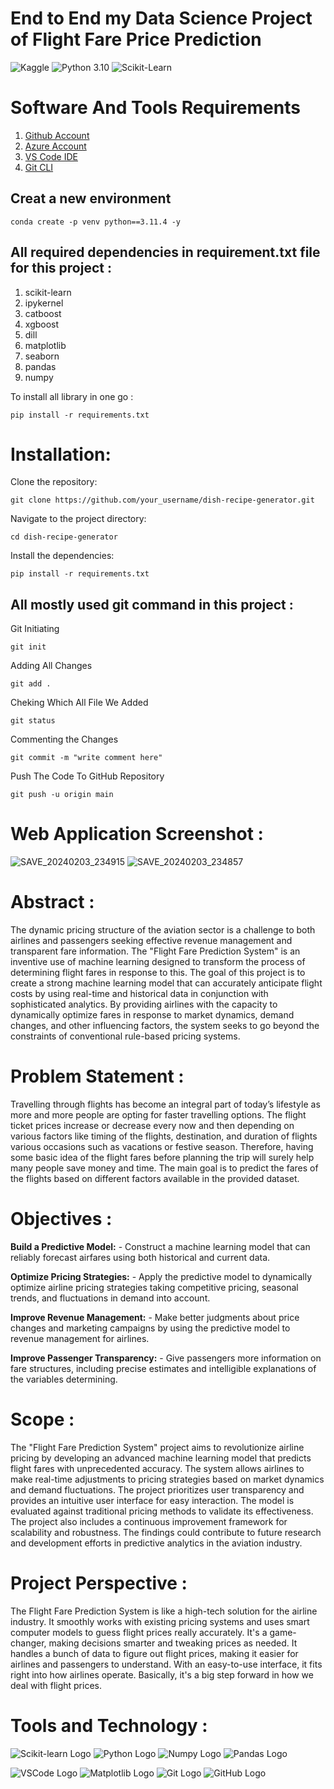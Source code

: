 # End to End my Data Science Project of Flight Fare Price Prediction

![Kaggle](https://img.shields.io/badge/Dataset-Kaggle-blue.svg) ![Python 3.10](https://img.shields.io/badge/Python-3.6-brightgreen.svg) ![Scikit-Learn](https://img.shields.io/badge/Library-ScikitLearn-orange.svg)

# Software And Tools Requirements

1. [Github Account](https://github.com)
2. [Azure Account](https://azure.microsoft.com/en-us/free)
3. [VS Code IDE](https://code.visualstudio.com)
4. [Git CLI](https://git-scm.com/book/en/v2/Getting-Started-The-Command-Line)


## Creat a new environment

```
conda create -p venv python==3.11.4 -y
```
## All required dependencies in requirement.txt file for this project : 
1. scikit-learn
2. ipykernel
3. catboost
4. xgboost
5. dill
6. matplotlib
7. seaborn
8. pandas
9. numpy

To install all library in one go :
```
pip install -r requirements.txt
```
# Installation:

Clone the repository:
```
git clone https://github.com/your_username/dish-recipe-generator.git
```
Navigate to the project directory:
```
cd dish-recipe-generator
```
Install the dependencies:
```
pip install -r requirements.txt
```
## All mostly used git command in this project :
Git Initiating
```
git init
```
Adding All Changes 
```
git add .
```
Cheking Which All File We Added 
```
git status
```
Commenting the Changes
```
git commit -m "write comment here"
```
Push The Code To GitHub Repository
```
git push -u origin main
```

#  Web Application Screenshot :
![SAVE_20240203_234915](https://github.com/rajkumardubey10/Flight_ML/assets/144990687/60fc5f9f-0004-4ccd-b9a9-bb7e4d8060fa)
![SAVE_20240203_234857](https://github.com/rajkumardubey10/Flight_ML/assets/144990687/b79e7cad-dbbb-4433-bee0-0ec09359ec0b)

# Abstract :
The dynamic pricing structure of the aviation sector is a challenge to both airlines and passengers seeking effective revenue management and transparent fare information. The "Flight Fare Prediction System" is an inventive use of machine learning designed to transform the process of determining flight fares in response to this.
The goal of this project is to create a strong machine learning model that can accurately anticipate flight costs by using real-time and historical data in conjunction with sophisticated analytics. By providing airlines with the capacity to dynamically optimize fares in response to market dynamics, demand changes, and other influencing factors, the system seeks to go beyond the constraints of conventional rule-based pricing systems.

# Problem Statement :
Travelling through flights has become an integral part of today’s lifestyle as more and 
more people are opting for faster travelling options. The flight ticket prices increase or 
decrease every now and then depending on various factors like timing of the flights, 
destination, and duration of flights various occasions such as vacations or festive 
season. Therefore, having some basic idea of the flight fares before planning the trip will 
surely help many people save money and time.
The main goal is to predict the fares of the flights based on different factors available in 
the provided dataset.

# Objectives :
 **Build a Predictive Model:** - Construct a machine learning model that can reliably forecast airfares using both historical and current data.
 
 **Optimize Pricing Strategies:** - Apply the predictive model to dynamically optimize airline pricing strategies taking competitive pricing, seasonal trends, and fluctuations in demand into account.
 
 **Improve Revenue Management:** - Make better judgments about price changes and marketing campaigns by using the predictive model to revenue management for airlines.
 
 **Improve Passenger Transparency:**  - Give passengers more information on fare structures, including precise estimates and intelligible explanations of the variables determining.

# Scope :
The "Flight Fare Prediction System" project aims to revolutionize airline pricing by developing an advanced machine learning model that predicts flight fares with unprecedented accuracy. The system allows airlines to make real-time adjustments to pricing strategies based on market dynamics and demand fluctuations. The project prioritizes user transparency and provides an intuitive user interface for easy interaction. The model is evaluated against traditional pricing methods to validate its effectiveness. 
The project also includes a continuous improvement framework for scalability and robustness. The findings could contribute to future research and development efforts in predictive analytics in the aviation industry.

# Project Perspective :

The Flight Fare Prediction System is like a high-tech solution for the airline industry. It smoothly works with existing pricing systems and uses smart computer models to guess flight prices really accurately. It's a game-changer, making decisions smarter and tweaking prices as needed. It handles a bunch of data to figure out flight prices, making it easier for airlines and passengers to understand. With an easy-to-use interface, it fits right into how airlines operate. Basically, it's a big step forward in how we deal with flight prices.


# Tools and Technology :
![Scikit-learn Logo](https://upload.wikimedia.org/wikipedia/commons/thumb/0/05/Scikit_learn_logo_small.svg/75px-Scikit_learn_logo_small.svg.png)
![Python Logo](https://upload.wikimedia.org/wikipedia/commons/thumb/c/c3/Python-logo-notext.svg/65px-Python-logo-notext.svg.png)
![Numpy Logo](https://upload.wikimedia.org/wikipedia/commons/thumb/3/31/NumPy_logo_2020.svg/75px-NumPy_logo_2020.svg.png)
![Pandas Logo](https://upload.wikimedia.org/wikipedia/commons/thumb/e/ed/Pandas_logo.svg/75px-Pandas_logo.svg.png)

![VSCode Logo](https://upload.wikimedia.org/wikipedia/commons/thumb/9/9a/Visual_Studio_Code_1.35_icon.svg/65px-Visual_Studio_Code_1.35_icon.svg.png)
![Matplotlib Logo](https://upload.wikimedia.org/wikipedia/commons/thumb/8/84/Matplotlib_icon.svg/75px-Matplotlib_icon.svg.png)
![Git Logo](https://upload.wikimedia.org/wikipedia/commons/thumb/e/e0/Git-logo.svg/75px-Git-logo.svg.png)
![GitHub Logo](https://upload.wikimedia.org/wikipedia/commons/thumb/9/91/Octicons-mark-github.svg/75px-Octicons-mark-github.svg.png)



